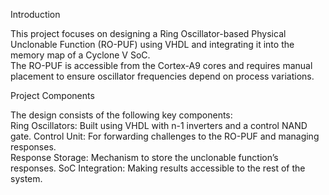 Introduction

This project focuses on designing a Ring Oscillator-based Physical Unclonable Function (RO-PUF) using VHDL and integrating it into the memory map of a Cyclone V SoC.\
The RO-PUF is accessible from the Cortex-A9 cores and requires manual placement to ensure oscillator frequencies depend on process variations.

Project Components

The design consists of the following key components:\
Ring Oscillators: Built using VHDL with n-1 inverters and a control NAND gate.
Control Unit: For forwarding challenges to the RO-PUF and managing responses.\
Response Storage: Mechanism to store the unclonable function’s responses.
SoC Integration: Making results accessible to the rest of the system.

